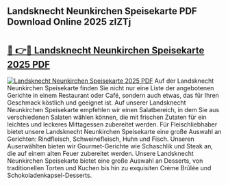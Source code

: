 ## Landsknecht Neunkirchen Speisekarte PDF Download Online 2025 zIZTj

# <h2><a href="http://gc662mf.nevu.top/?p=Landsknecht+Neunkirchen+Speisekarte">🔗 👉🔴 Landsknecht Neunkirchen Speisekarte 2025 PDF</a></h2>

[![Landsknecht Neunkirchen Speisekarte 2025 PDF](https://i.imgur.com/dBaPXMq.png)](http://gc662mf.nevu.top/?p=Landsknecht+Neunkirchen+Speisekarte)
Auf der Landsknecht Neunkirchen Speisekarte finden Sie nicht nur eine Liste der angebotenen Gerichte in einem Restaurant oder Café, sondern auch etwas, das für Ihren Geschmack köstlich und geeignet ist. Auf unserer Landsknecht Neunkirchen Speisekarte empfehlen wir einen Salatbereich, in dem Sie aus verschiedenen Salaten wählen können, die mit frischen Zutaten für ein leichtes und leckeres Mittagessen zubereitet werden. Für Fleischliebhaber bietet unsere Landsknecht Neunkirchen Speisekarte eine große Auswahl an Gerichten: Rindfleisch, Schweinefleisch, Huhn und Fisch. Unseren Auserwählten bieten wir Gourmet-Gerichte wie Schaschlik und Steak an, die auf einem alten Feuer zubereitet werden. Unsere Landsknecht Neunkirchen Speisekarte bietet eine große Auswahl an Desserts, von traditionellen Torten und Kuchen bis hin zu exquisiten Crème Brûlée und Schokoladenkapsel-Desserts.
